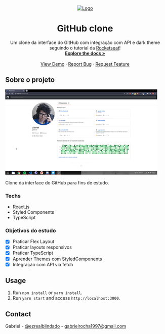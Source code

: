 <!-- PROJECT LOGO -->
<br />
<p align="center">
  <a href="https://github.com/gab618/github-clone">
    <img src="https://github.githubassets.com/favicons/favicon.svg" alt="Logo" width="80" height="80">
  </a>

  <h1 align="center">GitHub clone</h1>

  <p align="center">
    Um clone da interface do GitHub com integração com API e dark theme seguindo o tutorial da  <a href="https://www.youtube.com/watch?v=iLEbGQXsg3k">Rocketseat</a>!
    <br />
    <a href="https://github.com/gab618/github-clone"><strong>Explore the docs »</strong></a>
    <br />
    <br />
    <a href="https://github-clone-ezrealblindado.netlify.app/">View Demo</a>
    ·
    <a href="https://github.com/gab618/github-clone/issues">Report Bug</a>
    ·
    <a href="https://github.com/gab618/github-clone/issues">Request Feature</a>
  </p>
</p>

<!-- ABOUT THE PROJECT -->

## Sobre o projeto

[![GitHub Clone Screenshot][product-screenshot]](https://github-clone-ezrealblindado.netlify.app/)

Clone da interface do GitHub para fins de estudo.

### Techs

- React,js
- Styled Components
- TypeScript

### Objetivos do estudo

- [x] Praticar Flex Layout
- [x] Praticar layouts responsivos
- [x] Praticar TypeScript
- [x] Aprender Themes com StyledComponents
- [x] Integração com API via fetch

## Usage

1. Run `npm install` or `yarn install`.<br />
2. Run `yarn start` and access `http://localhost:3000`.<br />

<!-- USAGE EXAMPLES -->
<!-- ## Usage

Use this space to show useful examples of how a project can be used. Additional screenshots, code examples and demos work well in this space. You may also link to more resources.

_For more examples, please refer to the [Documentation](https://example.com)_ -->

<!-- CONTRIBUTING -->
<!-- ## Contributing

Contributions are what make the open source community such an amazing place to be learn, inspire, and create. Any contributions you make are **greatly appreciated**.

1. Fork the Project
2. Create your Feature Branch (`git checkout -b feature/AmazingFeature`)
3. Commit your Changes (`git commit -m 'Add some AmazingFeature'`)
4. Push to the Branch (`git push origin feature/AmazingFeature`)
5. Open a Pull Request -->

<!-- LICENSE -->
<!-- ## License
Distributed under the MIT License. See `LICENSE` for more information. -->

<!-- CONTACT -->

## Contact

Gabriel - [@ezrealblindado](https://twitter.com/ezrealblindado) - gabrielrocha1997@gmail.com

<!-- Project Link: [https://github.com/your_username/repo_name](https://github.com/your_username/repo_name) -->

<!-- MARKDOWN LINKS & IMAGES -->
<!-- https://www.markdownguide.org/basic-syntax/#reference-style-links -->

[product-screenshot]: images/screenshot.gif
